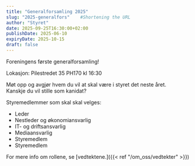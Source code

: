 ```yaml
---
title: "Generalforsamling 2025"
slug: "2025-generalfors"    #Shortening the URL
author: "Styret"
date: 2025-09-25T16:30:00+02:00
publishDate: 2025-06-10
expiryDate: 2025-10-15
draft: false
---
```

Foreningens første generalforsamling!

Lokasjon: Pilestredet 35 PH170 kl 16:30

Møt opp og avgjør hvem du vil at skal være i styret det neste året.\
Kanskje du vil stille som kanidat?

<!--more-->

Styremedlemmer som skal skal velges:
- Leder
- Nestleder og økonomiansvarlig
- IT- og driftsansvarlig
- Mediaansvarlig
- Styremedlem
- Styremedlem

For mere info om rollene, se [vedtektene.]({{< ref "/om_oss/vedtekter" >}})


